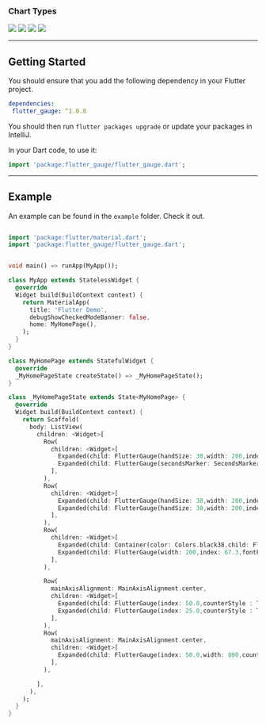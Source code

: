 
### Chart Types
![](https://github.com/alitorki2651/flutter_gauge/blob/master/Image/1.jpg)
![](https://github.com/alitorki2651/flutter_gauge/blob/master/Image/2.jpg)
![](https://github.com/alitorki2651/flutter_gauge/blob/master/Image/3.jpg)
![](https://github.com/alitorki2651/flutter_gauge/blob/master/Image/4.jpg)

---
## Getting Started

You should ensure that you add the following dependency in your Flutter project.
```yaml
dependencies:
 flutter_gauge: ^1.0.8
```

You should then run `flutter packages upgrade` or update your packages in IntelliJ.

In your Dart code, to use it:

```dart
import 'package:flutter_gauge/flutter_gauge.dart';
```




---
## Example

An example can be found in the `example` folder.  Check it out.

```dart

import 'package:flutter/material.dart';
import 'package:flutter_gauge/flutter_gauge.dart';


void main() => runApp(MyApp());

class MyApp extends StatelessWidget {
  @override
  Widget build(BuildContext context) {
    return MaterialApp(
      title: 'Flutter Demo',
      debugShowCheckedModeBanner: false,
      home: MyHomePage(),
    );
  }
}

class MyHomePage extends StatefulWidget {
  @override
  _MyHomePageState createState() => _MyHomePageState();
}

class _MyHomePageState extends State<MyHomePage> {
  @override
  Widget build(BuildContext context) {
    return Scaffold(
      body: ListView(
        children: <Widget>[
          Row(
            children: <Widget>[
              Expanded(child: FlutterGauge(handSize: 30,width: 200,index: 65.0,fontFamily: "Iran",end: 100,number: Number.endAndCenterAndStart,secondsMarker: SecondsMarker.secondsAndMinute,counterStyle: TextStyle(color: Colors.black,fontSize: 25,)),),
              Expanded(child: FlutterGauge(secondsMarker: SecondsMarker.none,hand: Hand.short,number: Number.none,width: 200,index: 38.0,fontFamily: "Iran",counterStyle: TextStyle(color: Colors.black,fontSize: 35),counterAlign: CounterAlign.center,isDecimal: false),),
            ],
          ),
          Row(
            children: <Widget>[
              Expanded(child: FlutterGauge(handSize: 30,width: 200,index: 80.0,fontFamily: "Iran",end: 100,number: Number.endAndCenterAndStart,secondsMarker: SecondsMarker.secondsAndMinute,hand: Hand.short,counterStyle: TextStyle(color: Colors.black,fontSize: 22,)),),
              Expanded(child: FlutterGauge(handSize: 30,width: 200,index: 65.0,fontFamily: "Iran",end: 500,number: Number.endAndStart,secondsMarker: SecondsMarker.minutes,isCircle: false,counterStyle: TextStyle(color: Colors.black,fontSize: 25,)),),
            ],
          ),
          Row(
            children: <Widget>[
              Expanded(child: Container(color: Colors.black38,child: FlutterGauge(inactiveColor: Colors.white38,activeColor: Colors.white,handSize: 30,width: 200,index: 65.0,fontFamily: "Iran",end: 400,number: Number.none,secondsMarker: SecondsMarker.minutes,isCircle: false,hand: Hand.none,counterAlign: CounterAlign.center,counterStyle: TextStyle(color: Colors.white,fontSize: 30,),isDecimal: false,)),),
              Expanded(child: FlutterGauge(width: 200,index: 67.3,fontFamily: "Iran",counterStyle: TextStyle(color: Colors.black,fontSize: 35,),numberInAndOut: NumberInAndOut.outside,counterAlign: CounterAlign.center,secondsMarker: SecondsMarker.secondsAndMinute,hand: Hand.short),),
            ],
          ),

          Row(
            mainAxisAlignment: MainAxisAlignment.center,
            children: <Widget>[
              Expanded(child: FlutterGauge(index: 50.0,counterStyle : TextStyle(color: Colors.black,fontSize: 25,),widthCircle: 10,secondsMarker: SecondsMarker.none,number: Number.all),),
              Expanded(child: FlutterGauge(index: 25.0,counterStyle : TextStyle(color: Colors.black,fontSize: 25,),secondsMarker: SecondsMarker.secondsAndMinute,number: Number.all,numberInAndOut: NumberInAndOut.outside,)),
            ],
          ),
          Row(
            mainAxisAlignment: MainAxisAlignment.center,
            children: <Widget>[
              Expanded(child: FlutterGauge(index: 50.0,width: 800,counterStyle : TextStyle(color: Colors.black,fontSize: 25,),widthCircle: 10,secondsMarker: SecondsMarker.none,number: Number.all),),
            ],
          ),

        ],
      ),
    );
  }
}



```

